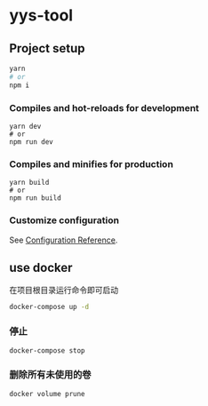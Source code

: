 # yys-tool

## Project setup
```bash
yarn
# or
npm i
```

### Compiles and hot-reloads for development
```
yarn dev
# or
npm run dev
```

### Compiles and minifies for production
```
yarn build
# or
npm run build
```

### Customize configuration
See [Configuration Reference](https://cli.vuejs.org/config/).


## use docker

在项目根目录运行命令即可启动

```bash
docker-compose up -d
```

### 停止

```bash
docker-compose stop
```

### 删除所有未使用的卷

```bash
docker volume prune
```

